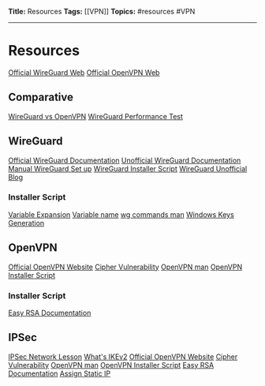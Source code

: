 **Title:** Resources
**Tags:** [[VPN]]
**Topics:** #resources #VPN

---
# Resources
[Official WireGuard Web](https://www.wireguard.com/)
[Official OpenVPN Web](https://openvpn.net/)

## Comparative
[WireGuard vs OpenVPN](https://restoreprivacy.com/vpn/wireguard-vs-openvpn/)
[WireGuard Performance Test](https://www.wireguard.com/performance/)

## WireGuard
[Official WireGuard Documentation](https://www.wireguard.com/)
[Unofficial WireGuard Documentation](https://github.com/pirate/wireguard-docs)
[Manual WireGuard Set up](https://www.digitalocean.com/community/tutorials/how-to-set-up-wireguard-on-ubuntu-20-04)
[WireGuard Installer Script](https://github.com/angristan/wireguard-install)
[WireGuard Unofficial Blog](https://www.procustodibus.com/blog/)

### Installer Script
[Variable Expansion](https://stackoverflow.com/questions/8515411/what-is-indirect-expansion-what-does-var-mean)
[Variable name](https://stackoverflow.com/questions/2634590/using-a-variable-to-refer-to-another-variable-in-bash)
[wg commands man](https://git.zx2c4.com/wireguard-tools/about/src/man/wg.8)
[Windows Keys Generation](https://www.smarthomebeginner.com/wireguard-windows-setup/)


## OpenVPN
[Official OpenVPN Website](https://openvpn.net/)
[Cipher Vulnerability](https://community.openvpn.net/openvpn/wiki/SWEET32)
[OpenVPN man](https://community.openvpn.net/openvpn/wiki/Openvpn24ManPage)
[OpenVPN Installer Script](https://raw.githubusercontent.com/Angristan/openvpn-install/master/openvpn-install.sh)

### Installer Script
[Easy RSA Documentation](https://easy-rsa.readthedocs.io/en/latest/#building-the-ca)


## IPSec
[IPSec Network Lesson](https://networklessons.com/cisco/ccie-routing-switching/ipsec-internet-protocol-security)
[What's IKEv2](**[https://www.vpnunlimited.com/help/vpn-protocols/ikev2-protocol](https://www.vpnunlimited.com/help/vpn-protocols/ikev2-protocol)**)
[Official OpenVPN Website](https://openvpn.net/)
[Cipher Vulnerability](https://community.openvpn.net/openvpn/wiki/SWEET32)
[OpenVPN man](https://community.openvpn.net/openvpn/wiki/Openvpn24ManPage)
[OpenVPN Installer Script](https://raw.githubusercontent.com/Angristan/openvpn-install/master/openvpn-install.sh)
[Easy RSA Documentation](https://easy-rsa.readthedocs.io/en/latest/#building-the-ca)
[Assign Static IP](https://kifarunix.com/assign-static-ip-addresses-for-openvpn-clients/)